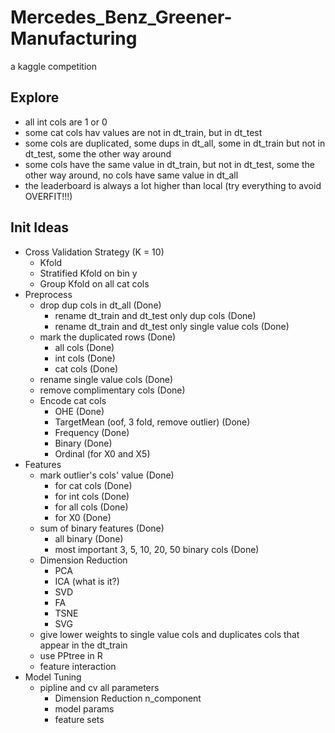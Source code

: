 # Mercedes_Benz_Greener-Manufacturing
a kaggle competition

## Explore
  - all int cols are 1 or 0
  - some cat cols hav values are not in dt_train, but in dt_test
  - some cols are duplicated, some dups in dt_all, some in dt_train but not in dt_test, some the other way around
  - some cols have the same value in dt_train, but not in dt_test, some the other way around, no cols have same value in dt_all
  - the leaderboard is always a lot higher than local (try everything to avoid OVERFIT!!!)

## Init Ideas
  - Cross Validation Strategy (K = 10)
    - Kfold
    - Stratified Kfold on bin y
    - Group Kfold on all cat cols
  - Preprocess
    - drop dup cols in dt_all (Done)
      - rename dt_train and dt_test only dup cols (Done)
      - rename dt_train and dt_test only single value cols (Done)
    - mark the duplicated rows (Done)
      - all cols (Done)
      - int cols (Done)
      - cat cols (Done)
    - rename single value cols (Done)
    - remove complimentary cols (Done)
    - Encode cat cols
      - OHE (Done)
      - TargetMean (oof, 3 fold, remove outlier) (Done)
      - Frequency (Done)
      - Binary (Done)
      - Ordinal (for X0 and X5)
  - Features
    - mark outlier's cols' value (Done)
      - for cat cols (Done)
      - for int cols (Done)
      - for all cols (Done)
      - for X0 (Done)
    - sum of binary features (Done)
      - all binary (Done)
      - most important 3, 5, 10, 20, 50 binary cols (Done)
    - Dimension Reduction
      - PCA
      - ICA (what is it?)
      - SVD
      - FA
      - TSNE
      - SVG
    - give lower weights to single value cols and duplicates cols that appear in the dt_train
    - use PPtree in R
    - feature interaction
  - Model Tuning
    - pipline and cv all parameters
      - Dimension Reduction n_component
      - model params
      - feature sets
